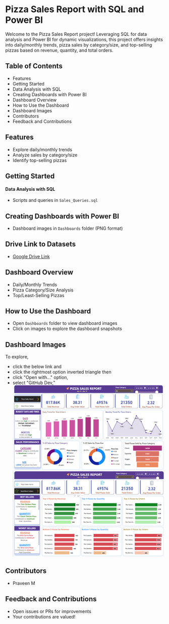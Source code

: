 # Pizza Sales Report with SQL and Power BI

Welcome to the Pizza Sales Report project! Leveraging SQL for data analysis and Power BI for dynamic visualizations, this project offers insights into daily/monthly trends, pizza sales by category/size, and top-selling pizzas based on revenue, quantity, and total orders.

## Table of Contents
- Features
- Getting Started
- Data Analysis with SQL
- Creating Dashboards with Power BI
- Dashboard Overview
- How to Use the Dashboard
- Dashboard Images
- Contributors
- Feedback and Contributions

## Features
- Explore daily/monthly trends
- Analyze sales by category/size
- Identify top-selling pizzas

## Getting Started
#### Data Analysis with SQL
- Scripts and queries in `Sales_Queries.sql`
  
## Creating Dashboards with Power BI
- Dashboard images in `Dashboards` folder (PNG format)

## Drive Link to Datasets
- [Google Drive Link](https://drive.google.com/drive/folders/1q4biuKj2hR4Z1fRzKy0Jhr3ZDkBPlpYY?usp=sharing)

## Dashboard Overview
- Daily/Monthly Trends
- Pizza Category/Size Analysis
- Top/Least-Selling Pizzas

## How to Use the Dashboard
- Open `Dashboards` folder to view dashboard images
- Click on images to explore the dashboard snapshots

## Dashboard Images
To explore, 
- click the below link and
- click the rightmost option inverted triangle then 
- click "Open with..." option, 
- select "GitHub Dev," 
![Home](Dashboards/Pizza_Sales_Home.png)
![Best and Worst Sellers](Dashboards/Best_and_Worst_Sellers.png)

## Contributors
- Praveen M

## Feedback and Contributions
- Open issues or PRs for improvements
- Your contributions are valued!
